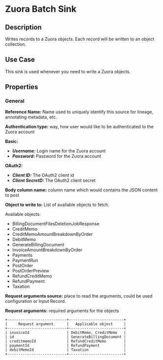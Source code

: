 # Zuora Batch Sink


Description
-----------
Writes records to a Zuora objects. Each record will be written to an object collection.


Use Case
--------
This sink is used whenever you need to write a Zuora objects.


Properties
----------
### General

**Reference Name:** Name used to uniquely identify this source for lineage, annotating metadata, etc.

**Authentication type:** way, how user would like to be authenticated to the Zuora account

**Basic:**

- ***Username:*** Login name for the Zuora account
- ***Password:*** Password for the Zuora account

**OAuth2:**
- ***Client ID:*** The OAuth2 client id 
- ***Client SecretD:*** The OAuth2 client secret 

**Body column name:** column name which would contains the JSON content to post

**Object to write to:** List of available objects to fetch.

Available objects: 
- BillingDocumentFilesDeletionJobResponse
- CreditMemo
- CreditMemoAmountBreakdownByOrder
- DebitMemo
- GenerateBillingDocument
- InvoiceAmountBreakdownByOrder
- Payments
- PaymentRun
- PostOrder
- PostOrderPreview
- RefundCreditMemo
- RefundPayment
- Taxation

**Request arguments source:**  place to read the arguments, could be used configuration or Input Record.

**Request arguments:** required arguments for the objects

    +---------------------------+-------------------------+
    |     Request argument      |   Applicable object     |
    +---------------------------+-------------------------+
    | invoiceId                 | DebitMemo, CreditMemo   |
    | id                        | GenerateBillingDocument |
    | creditmemoId              | RefundCreditMemo        |
    | paymentId                 | RefundPayment           |
    | debitMemoId               | Taxation                |
    +---------------------------+-------------------------+
